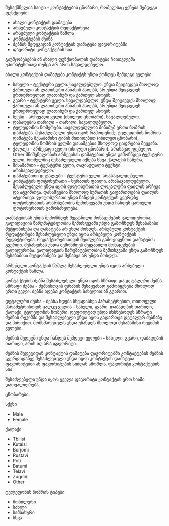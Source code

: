 შესაქმნელია საიტი - კონტაქტების ცნობარი, რომელსაც ექნება შემდეგი ფუნქციები:
* ახალი კონტაქტის დამატება
* არსებული კონტაქტის რედაქტირება
* არსებული კონტაქტის წაშლა
* კონტაქტების ძებნა
* ძებნის შედეგიდან კონტაქტის დამატება ფავორიტებში
* ფავორიტი კონტაქტების სია

გაუმჯობესების ან ახალი ფუნქიონალის დამატება ჩაითვლემა უპირატესობად თუმცა არ არის
სავალდებულო.

ახალი კონტაქტის დამატება
კონტაქტს უნდა ქონდეს შემდეგი ველები:
* სახელი - ტექსტური ველი. სავალდებულო. უნდა შეიცავდეს მხოლოდ ქართული ან
ლათინური ანბანის ასოებს, არ უნდა შეიცავდეს ერთდროულად ლათინურ და
ქართულ ასოებს.
* გვარი - ტექსტური ველი. სავალდებულო. უნდა შეიცავდეს მხოლოდ ქართული ან
ლათინური ანბანის ასოებს, არ უნდა შეიცავდეს ერთდროულად ლათინურ და
ქართულ ასოებს.
* სქესი - არჩევადი ველი (იხილეთ ცნობარი). სავალდებულო.
* დაბადების თარიღი - თარიღი. სავალდებულო.
* ტელეფონის ნომერები. სავალდებულოა მინიმუმ ერთი ნომრის დამატება.
შესაძლებელი უნდა იყოს რამოდენიმე ტელეფონის ნომრის დამატება შესაბამისი
ტიპის მითითებით (იხილეთ ცნობარი), ტელეფონის ნომრის ველში დასაშვებია
მხოლოდ ციფრების შეყვანა.
* ქალაქი - არჩევადი ველი (იხილეთ ცნობარი). არასავალდებულო.
Other მნიშვნელობის არჩევისას დამატებით უნდა გამოჩნდეს ტექსტური ველი,
რომელშიც შესაძლებელი იქნება სხვა ქალაქის ჩაწერა.
* მისამართი - ტექსტური ველი, თავისუფალი ტექსტი. არასავალდებულო.
* დამატებითი დეტალები - ტექსტური ველი. არასავალდებულო.
* კონტაქტის ფოტოსურათი - სურათის ფაილი. არასავალდებულო. შესაძლებელი უნდა
იყოს ფოტოსურათის ლოკალური ფაილის არჩევა და ატვირთვა. დასაშვებია მხოლოდ
სურათის გაფართოების ფაილის ატვირთვა. ფოტოსურათი უნდა ჩანდეს კონტაქტის
გვერდზე. ფოტოსურათის არარსებობის შემთხვევაში უნდა ჩანდეს ცარიელი
ფოტოსურათის გამოსახულება.

დამატებისას უნდა შემოწმდეს შეყვანილი მონაცემების ვალიდურობა. ვალიდაციის
წარუმატებლობის შემთხვევაში უნდა გამოჩნდეს შესაბამისი შეტყობინება და დამატება არ
უნდა მოხდეს.
არსებული კონტაქტის რედაქტირება
შესაძლებელი უნდა იყოს არსებული კონტაქტის რედაქტირება. რედაქტირებისთვის
შეიძლება გამოვიყენოთ დამატების გვერდი.
შენახვისას უნდა შემოწმდეს შეყვანილი მონაცემების ვალიდურობა. ვალიდაციის
წარუმატებლობის შემთხვვაში უნდა გამოჩნდეს შესაბამისი შეტყობინება და შენახვა არ უნდა
მოხდეს.

არსებული კონტაქტის წაშლა
შესაძლებელი უნდა იყოს არსებული კონტაქტის წაშლა.

კონტაქტების ძებნა
შესაძლებელი უნდა იყოს სწრაფი და დეტალური ძებნა.
სწრაფი ძებნა - ძებნისთვის ფრაზის შესაყვანად გამოიყენება მხოლოდ ერთი ველი. ძებნა
ხდება კონტაქტის სახელით ან გვარით.

დეტალური ძებნა - ძებნა ხდება სხვადასხვა პარამეტრებით, თითოეული პარამეტრისთვის
ცალკე ველია - სახელი, გვარი, დაბადების თარიღი, ქალაქი, ტელეფონის ნომერი.
დეფოლტად უნდა იხსნებოდეს სწრაფი ძებნის რეჟიმში და შესაძლებელი უნდა იყოს
გადართვა დეტალურ ძებნაზე და პირიქით. მომხმარებელს უნდა უჩანდეს მხოლოდ
შესაბამისი რეჟიმის ველები.

ძებნის შედეგში უნდა ჩანდეს შემდეგი ველები - სახელი, გვარი, დაბადების თარიღი, არის
თუ არა ფავორიტი.

ძებნის შედეგიდან კონტაქტის დამატება ფავორიტებში
კონტაქტების ძებნის გვერდიდანვე შესაძლებელი უნდა იყოს კონტაქტის დამატება
ფავორიტებში ან ფავორიტების სიიდან ამოშლა.
ფავორიტი კონტაქტების სია

შესაძლებელი უნდა იყოს ყველა ფავორიტი კონტაქტის ერთ სიაში დათვალიერება.

ცნობარები:

სქესი
* Male
* Female

ქალაქი
* Tbilisi
* Kutaisi
* Borjomi
* Rustavi
* Poti
* Batumi
* Telavi
* Zugdidi
* Other

ტელეფონის ნომრის ტიპები
* მობილური
* სახლი
* სამსახური
* სხვა

